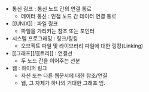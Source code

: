 - 통신 링크 : 통신 노드 간의 연결 통로
	- 데이터 통신 : 인접 노드 간 데이터 연결 통로
- [[UNIX]] : 파일 링크
	- 파일을 가리키는 참조 또는 포인터
- 시스템 프로그래밍 : 링크/링킹
	- 오브젝트 파일 및 라이브러리 파일에 대한 링킹(Linking)
- [[그래프]]/[[트리]] : 연결선
	- 두 노드 간을 이어주는 선분
- 웹 : 하이퍼 링크
	- 자신 또는 다른 웹문서에 대한 참조/연결
	- 웹, 그 자체가 하나의 거대한 그래프 임.